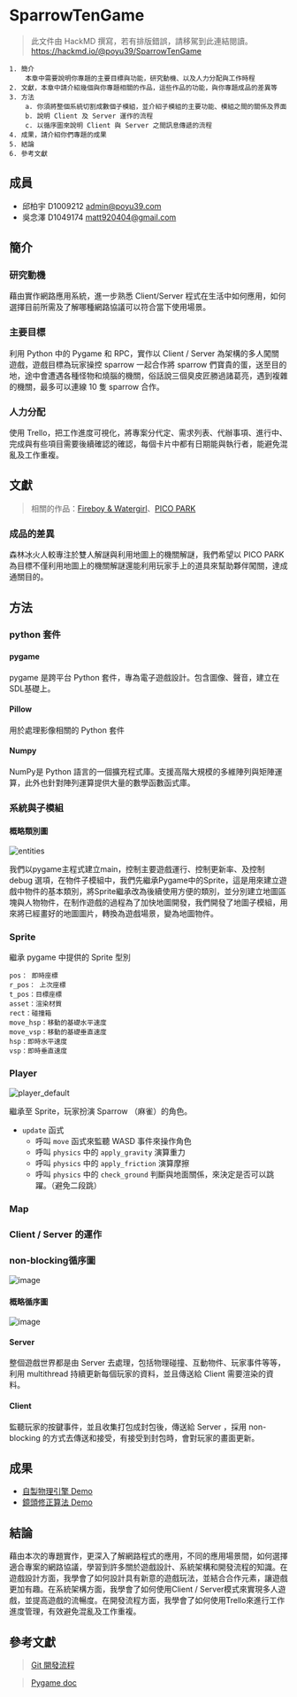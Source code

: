 # SparrowTenGame

> 此文件由 HackMD 撰寫，若有排版錯誤，請移駕到此連結閱讀。
> https://hackmd.io/@poyu39/SparrowTenGame

```
1. 簡介
    本章中需要說明你專題的主要目標與功能，研究動機、以及人力分配與工作時程
2. 文獻，本章中請介紹幾個與你專題相關的作品，這些作品的功能，與你專題成品的差異等
3. 方法
    a. 你須將整個系統切割成數個子模組，並介紹子模組的主要功能、模組之間的關係及界面
    b. 說明 Client 及 Server 運作的流程
    c. 以循序圖來說明 Client 與 Server 之間訊息傳遞的流程
4. 成果，請介紹你們專題的成果
5. 結論
6. 參考文獻
```

## 成員
- 邱柏宇	D1009212	admin@poyu39.com
- 吳念澤	D1049174	matt920404@gmail.com

## 簡介
### 研究動機
藉由實作網路應用系統，進一步熟悉 Client/Server 程式在生活中如何應用，如何選擇目前所需及了解哪種網路協議可以符合當下使用場景。

### 主要目標
利用 Python 中的 Pygame 和 RPC，實作以 Client / Server 為架構的多人闖關 遊戲，遊戲目標為玩家操控 sparrow 一起合作將 sparrow 們寶貴的蛋，送至目的地，途中會遭遇各種怪物和燒腦的機關，俗話說三個臭皮匠勝過諸葛亮，遇到複雜的機關，最多可以連線 10 隻 sparrow 合作。

### 人力分配
使用 Trello，把工作進度可視化，將專案分代定、需求列表、代辦事項、進行中、完成與有些項目需要後續確認的確認，每個卡片中都有日期能與執行者，能避免混亂及工作重複。


## 文獻
> 相關的作品：[Fireboy & Watergirl](https://official-fireboy-watergirl.fandom.com/wiki/Official_Fireboy_%26_Watergirl_Wiki)、[PICO PARK](https://picoparkgame.com/en/)

### 成品的差異
森林冰火人較專注於雙人解謎與利用地圖上的機關解謎，我們希望以 PICO PARK 為目標不僅利用地圖上的機關解謎還能利用玩家手上的道具來幫助夥伴闖關，達成通關目的。


## 方法
### python 套件

#### pygame
pygame 是跨平台 Python 套件，專為電子遊戲設計。包含圖像、聲音，建立在SDL基礎上。

#### Pillow
用於處理影像相關的 Python 套件

#### Numpy
NumPy是 Python 語言的一個擴充程式庫。支援高階大規模的多維陣列與矩陣運算，此外也針對陣列運算提供大量的數學函數函式庫。


### 系統與子模組

#### 概略類別圖
![entities](https://hackmd.io/_uploads/rybhmDdV6.png)

我們以pygame主程式建立main，控制主要遊戲運行、控制更新率、及控制 debug 選項，在物件子模組中，我們先繼承Pygame中的Sprite，這是用來建立遊戲中物件的基本類別，將Sprite繼承改為後續使用方便的類別，並分別建立地圖區塊與人物物件，在制作遊戲的過程為了加快地圖開發，我們開發了地圖子模組，用來將已經畫好的地圖圖片，轉換為遊戲場景，變為地圖物件。

### Sprite 
繼承 pygame 中提供的 Sprite 型別
```
pos： 即時座標
r_pos： 上次座標
t_pos：目標座標
asset：渲染材質
rect：碰撞箱
move_hsp：移動的基礎水平速度
move_vsp：移動的基礎垂直速度
hsp：即時水平速度
vsp：即時垂直速度
```


### Player
![player_default](https://hackmd.io/_uploads/H1SiVD_4p.png)

繼承至 Sprite，玩家扮演 Sparrow （麻雀）的角色。
- `update` 函式
    - 呼叫 `move` 函式來監聽 WASD 事件來操作角色
    - 呼叫 `physics` 中的 `apply_gravity` 演算重力
    - 呼叫 `physics` 中的 `apply_friction` 演算摩擦
    - 呼叫 `physics` 中的 `check_ground` 判斷與地面關係，來決定是否可以跳躍。（避免二段跳）


### Map


### Client / Server 的運作

### non-blocking循序圖
![image](https://hackmd.io/_uploads/rysBZqXU6.png)

#### 概略循序圖
![image](https://hackmd.io/_uploads/HJ2ob9XUT.png)






#### Server
整個遊戲世界都是由 Server 去處理，包括物理碰撞、互動物件、玩家事件等等，利用 multithread 持續更新每個玩家的資料，並且傳送給 Client 需要渲染的資料。

#### Client
監聽玩家的按鍵事件，並且收集打包成封包後，傳送給 Server ，採用 non-blocking 的方式去傳送和接受，有接受到封包時，會對玩家的畫面更新。

## 成果
- [自製物理引擎 Demo](https://www.youtube.com/watch?v=qPZ0lB5t4h0)
- [鏡頭修正算法 Demo]()


## 結論
藉由本次的專題實作，更深入了解網路程式的應用，不同的應用場景間，如何選擇適合專案的網路協議，學習到許多關於遊戲設計、系統架構和開發流程的知識。在遊戲設計方面，我學會了如何設計具有新意的遊戲玩法，並結合合作元素，讓遊戲更加有趣。在系統架構方面，我學會了如何使用Client / Server模式來實現多人遊戲，並提高遊戲的流暢度。在開發流程方面，我學會了如何使用Trello來進行工作進度管理，有效避免混亂及工作重複。


## 參考文獻

> [Git 開發流程](https://wadehuanglearning.blogspot.com/2019/05/commit-commit-commit-why-what-commit.html)

> [Pygame doc](https://www.pygame.org/docs/)

